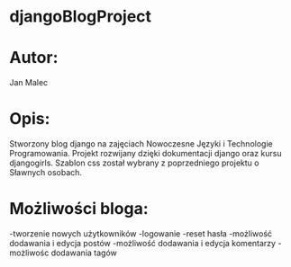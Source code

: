 # djangoBlogProject

# Autor:
Jan Malec

# Opis:
Stworzony blog django na zajęciach Nowoczesne Języki i Technologie Programowania.
Projekt rozwijany dzięki dokumentacji django oraz kursu djangogirls.
Szablon css został wybrany z poprzedniego projektu o Sławnych osobach.
  # Możliwości bloga:
-tworzenie nowych użytkowników
-logowanie
-reset hasła
-możliwość dodawania i edycja postów
-możliwość dodawania i edycja komentarzy
-możliwośc dodawania tagów
